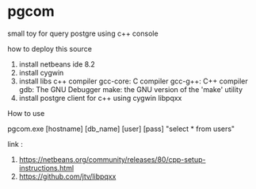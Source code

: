 # pgcom
small toy for query postgre using c++ console

how to deploy this source
1. install netbeans ide 8.2
2. install cygwin
3. install libs c++ compiler
     gcc-core: C compiler
     gcc-g++: C++ compiler
     gdb: The GNU Debugger
     make: the GNU version of the 'make' utility
4. install postgre client for c++ using cygwin
     libpqxx

How to use

pgcom.exe [hostname] [db_name] [user] [pass] "select * from users"


link :
1. https://netbeans.org/community/releases/80/cpp-setup-instructions.html
2. https://github.com/jtv/libpqxx
